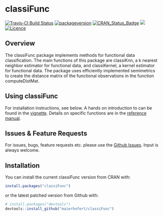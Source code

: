 
<!-- README.md is generated from README.Rmd. Please edit that file -->

# classiFunc

[![Travis-CI Build
Status](https://api.travis-ci.org/maierhofert/classiFunc.svg?branch=master)](https://travis-ci.org/r-lib/classiFunc)
[![packageversion](https://img.shields.io/badge/Package%20version-0.1.1-orange.svg?style=flat-square)](commits/master)
[![CRAN\_Status\_Badge](https://www.r-pkg.org/badges/version/classiFunc)](https://cran.r-project.org/package=classiFunc)
[![](https://cranlogs.r-pkg.org/badges/classiFunc)](https://cran.rstudio.com/web/packages/classiFunc/index.html)
[![Licence](https://img.shields.io/badge/licence-GPL--3-blue.svg)](https://www.gnu.org/licenses/gpl-3.0.en.html)

## Overview

The classiFunc package implements methods for functional data
classification. The main functions of this package are classiKnn, a k
nearest neighbor estimator for functional data, and classiKernel, a
kernel estimator for functional data. The package uses efficiently
implemented semimetrics to create the distance matrix of the functional
observations in the function computeDistMat.

## Using classiFunc

For installation instructions, see below. A hands on introduction to 
can be found in the
[vignette](https://cran.r-project.org/package=classiFunc/vignettes/classiFunc.html).
Details on specific functions are in the [reference
manual](https://cran.r-project.org/package=classiFunc/classiFunc.pdf).

## Issues & Feature Requests

For issues, bugs, feature requests etc. please use the [Github
Issues](https://github.com/maierhofert/classiFunc/issues). Input is
always welcome.

## Installation

You can install the current classiFunc version from CRAN with:

``` r
install.packages("classiFunc")
```

or the latest patched version from Github with:

``` r
# install.packages("devtools")
devtools::install_github("maierhofert/classiFunc")
```

<!-- ## Example -->

<!-- This is a basic example which shows you how to solve a common problem: -->

<!-- ```{r example} -->

<!-- ## basic example code -->

<!-- ``` -->
